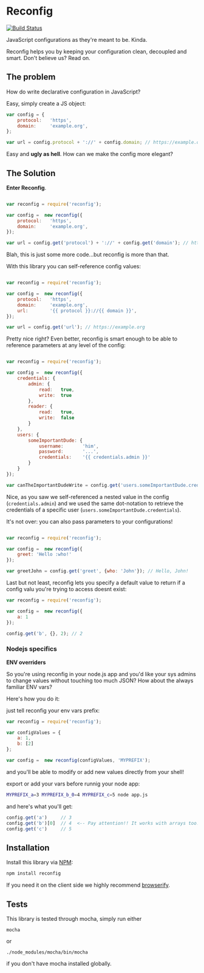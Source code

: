 # Reconfig

[![Build Status](https://travis-ci.org/namshi/reconfig.svg?branch=travis)](https://travis-ci.org/namshi/reconfig)

JavaScript configurations as they're meant to be. Kinda.

Reconfig helps you by keeping your configuration clean,
decoupled and smart. Don't believe us? Read on.

## The problem

How do write declarative configuration in JavaScript?

Easy, simply create a JS object:

``` javascript
var config = {
    protocol:   'https',
    domain:     'example.org',
};

var url = config.protocol + '://' + config.domain; // https://example.org
```

Easy and **ugly as hell**. How can we make the config more elegant?

## The Solution

**Enter Reconfig**.

``` javascript

var reconfig = require('reconfig');

var config =  new reconfig({
    protocol:   'https',
    domain:     'example.org',
});

var url = config.get('protocol') + '://' + config.get('domain'); // https://example.org
```

Blah, this is just some more code...but reconfig is more than that.

With this library you can self-reference config values:

``` javascript

var reconfig = require('reconfig');

var config =  new reconfig({
    protocol:   'https',
    domain:     'example.org',
    url:        '{{ protocol }}://{{ domain }}',
});

var url = config.get('url'); // https://example.org
```

Pretty nice right? Even better, reconfig is smart enough to be
able to reference parameters at any level of the config:

``` javascript

var reconfig = require('reconfig');

var config =  new reconfig({
    credentials: {
        admin: {
            read:   true,
            write:  true
        },
        reader: {
            read:   true,
            write:  false
        }
    },
    users: {
        someImportantDude: {
            username:       'him',
            password:       '...',
            credentials:    '{{ credentials.admin }}'
        }
    }
});

var canTheImportantDudeWrite = config.get('users.someImportantDude.credentials').write; // true
```

Nice, as you saw we self-referenced a nested value in the config (`credentials.admin`)
and we used the same dot-notation to retrieve the credentials of a specific user
(`users.someImportantDude.credentials`).

It's not over: you can also pass parameters to your configurations!

``` javascript

var reconfig = require('reconfig');

var config =  new reconfig({
    greet: 'Hello :who!'
});

var greetJohn = config.get('greet', {who: 'John'}); // Hello, John!
```

Last but not least, reconfig lets you specify a default value to
return if a config valu you're trying to access doesnt exist:

``` javascript
var reconfig = require('reconfig');

var config =  new reconfig({
    a: 1
});

config.get('b', {}, 2); // 2
```

### Nodejs specifics

**ENV overriders**

So you're using reconfig in your node.js app and you'd like your sys admins to change
values without touching too much JSON? How about the always familiar ENV vars?

Here's how you do it:

just tell reconfig your env vars prefix:

```javascript
var reconfig = require('reconfig');

var configValues = {
    a: 1,
    b: [2]
};

var config =  new reconfig(configValues, 'MYPREFIX');
```

and you'll be able to modify or add new values directly from your shell!

export or add your vars before runnig your node app:
```bash
MYPREFIX_a=3 MYPREFIX_b_0=4 MYPREFIX_c=5 node app.js
```

and here's what you'll get:

```javascript
config.get('a')     // 3
config.get('b')[0]  // 4  <-- Pay attention!! It works with arrays too! :D
config.get('c')     // 5
```


## Installation

Install this library via [NPM](https://www.npmjs.org/package/reconfig):

``` bash
npm install reconfig
```

If you need it on the client side we highly recommend
[browserify](http://browserify.org/).

## Tests

This library is tested through mocha, simply run either

```
mocha
```

or

```
./node_modules/mocha/bin/mocha
```

if you don't have mocha installed globally.
